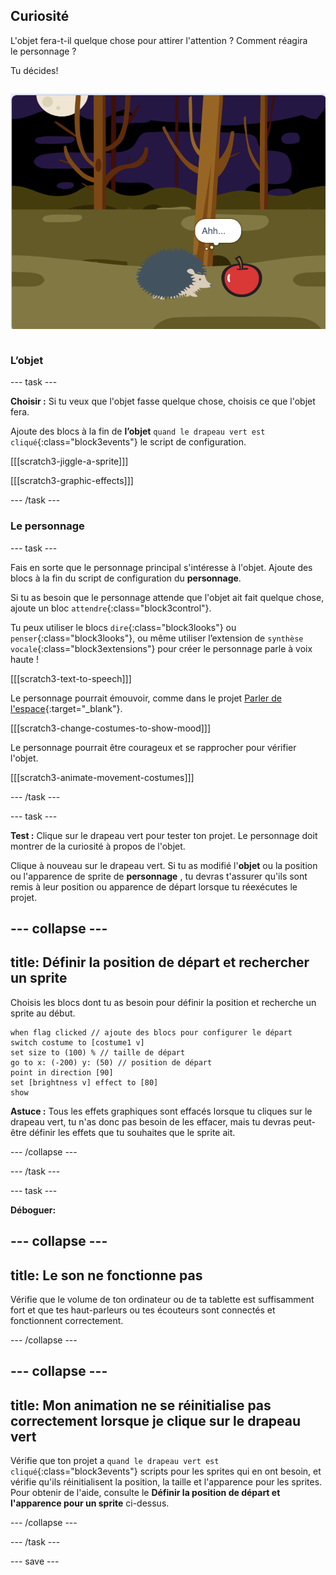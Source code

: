 ## Curiosité

<div style="display: flex; flex-wrap: wrap">
<div style="flex-basis: 200px; flex-grow: 1; margin-right: 15px;">
L'objet fera-t-il quelque chose pour attirer l'attention ? Comment réagira le personnage ?

Tu décides!
</div>
<div>

![Le projet « BOO! » montrant le personnage curieux.](images/boo.png)

</div>
</div>

### L’objet

--- task ---

**Choisir :** Si tu veux que l'objet fasse quelque chose, choisis ce que l'objet fera.

Ajoute des blocs à la fin de **l’objet** `quand le drapeau vert est cliqué`{:class="block3events"} le script de configuration.

[[[scratch3-jiggle-a-sprite]]]

[[[scratch3-graphic-effects]]]

--- /task ---

### Le personnage

--- task ---

Fais en sorte que le personnage principal s'intéresse à l'objet. Ajoute des blocs à la fin du script de configuration du **personnage**.

Si tu as besoin que le personnage attende que l'objet ait fait quelque chose, ajoute un bloc `attendre`{:class="block3control"}.

Tu peux utiliser le blocs `dire`{:class="block3looks"} ou `penser`{:class="block3looks"}, ou même utiliser l’extension de `synthèse vocale`{:class="block3extensions"} pour créer le personnage parle à voix haute !

[[[scratch3-text-to-speech]]]

Le personnage pourrait émouvoir, comme dans le projet [Parler de l'espace](https://projects.raspberrypi.org/fr-FR/projects/space-talk){:target="_blank"}.

[[[scratch3-change-costumes-to-show-mood]]]

Le personnage pourrait être courageux et se rapprocher pour vérifier l'objet.

[[[scratch3-animate-movement-costumes]]]

--- /task ---

--- task ---

**Test :** Clique sur le drapeau vert pour tester ton projet. Le personnage doit montrer de la curiosité à propos de l'objet.

Clique à nouveau sur le drapeau vert. Si tu as modifié l'**objet** ou la position ou l'apparence de sprite de **personnage** , tu devras t'assurer qu'ils sont remis à leur position ou apparence de départ lorsque tu réexécutes le projet.

--- collapse ---
---
title: Définir la position de départ et rechercher un sprite
---

Choisis les blocs dont tu as besoin pour définir la position et recherche un sprite au début.

```blocks3
when flag clicked // ajoute des blocs pour configurer le départ 
switch costume to [costume1 v]
set size to (100) % // taille de départ
go to x: (-200) y: (50) // position de départ
point in direction [90]
set [brightness v] effect to [80]
show
```

**Astuce :** Tous les effets graphiques sont effacés lorsque tu cliques sur le drapeau vert, tu n'as donc pas besoin de les effacer, mais tu devras peut-être définir les effets que tu souhaites que le sprite ait.

--- /collapse ---

--- /task ---

--- task ---

**Déboguer:**

--- collapse ---
---
title: Le son ne fonctionne pas
---

Vérifie que le volume de ton ordinateur ou de ta tablette est suffisamment fort et que tes haut-parleurs ou tes écouteurs sont connectés et fonctionnent correctement.

--- /collapse ---

--- collapse ---
---
title: Mon animation ne se réinitialise pas correctement lorsque je clique sur le drapeau vert
---

Vérifie que ton projet a `quand le drapeau vert est cliqué`{:class="block3events"} scripts pour les sprites qui en ont besoin, et vérifie qu'ils réinitialisent la position, la taille et l'apparence pour les sprites. Pour obtenir de l'aide, consulte le **Définir la position de départ et l'apparence pour un sprite** ci-dessus.

--- /collapse ---

--- /task ---

--- save ---
